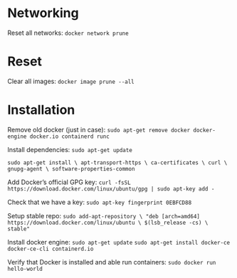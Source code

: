 # Networking

Reset all networks:
`docker network prune`

# Reset

Clear all images:
`docker image prune --all`

# Installation

Remove old docker (just in case):
`sudo apt-get remove docker docker-engine docker.io containerd runc`

Install dependencies:
`sudo apt-get update`

`sudo apt-get install \
    apt-transport-https \
    ca-certificates \
    curl \
    gnupg-agent \
    software-properties-common
`

Add Docker’s official GPG key:
`curl -fsSL https://download.docker.com/linux/ubuntu/gpg | sudo apt-key add -`

Check that we have a key:
`sudo apt-key fingerprint 0EBFCD88`

Setup stable repo:
`sudo add-apt-repository \
   "deb [arch=amd64] https://download.docker.com/linux/ubuntu \
   $(lsb_release -cs) \
   stable"`

Install docker engine:
`sudo apt-get update`
`sudo apt-get install docker-ce docker-ce-cli containerd.io`

Verify that Docker is installed and able run containers:
`sudo docker run hello-world`
